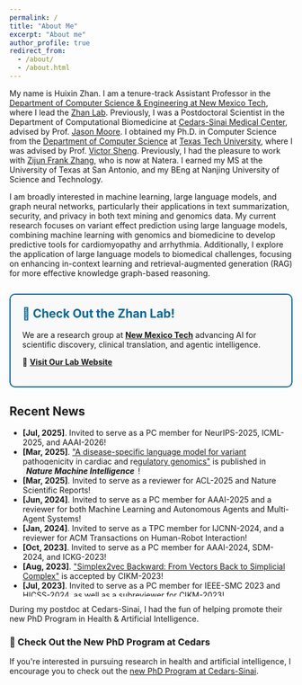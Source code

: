 ```yaml
---
permalink: /
title: "About Me"
excerpt: "About me"
author_profile: true
redirect_from: 
  - /about/
  - /about.html
---
```



My name is Huixin Zhan. I am a tenure-track Assistant Professor in the [Department of Computer Science & Engineering at New Mexico Tech](https://nmt.edu/academics/compsci/index.php), where I lead the [Zhan Lab](https://zhan-lab-ai.github.io/). Previously, I was a Postdoctoral Scientist in the Department of Computational Biomedicine at [Cedars-Sinai Medical Center](https://www.cedars-sinai.org), advised by Prof. [Jason Moore](https://researchers.cedars-sinai.edu/Jason.Moore). I obtained my Ph.D. in Computer Science from the [Department of Computer Science](https://www.depts.ttu.edu/cs/) at [Texas Tech University](https://www.ttu.edu/), where I was advised by Prof. [Victor Sheng](https://www.depts.ttu.edu/cs/faculty/victor_sheng/index.php). Previously, I had the pleasure to work with [Zijun Frank Zhang](https://www.linkedin.com/in/zijun-frank-zhang-7859a07a/), who is now at Natera. I earned my MS at the University of Texas at San Antonio, and my BEng at Nanjing University of Science and Technology.

I am broadly interested in machine learning, large language models, and graph neural networks, particularly their applications in text summarization, security, and privacy in both text mining and genomics data. My current research focuses on variant effect prediction using large language models, combining machine learning with genomics and biomedicine to develop predictive tools for cardiomyopathy and arrhythmia. Additionally, I explore the application of large language models to biomedical challenges, focusing on enhancing in-context learning and retrieval-augmented generation (RAG) for more effective knowledge graph-based reasoning.

<div style="border: 2px solid #006699; border-radius: 10px; padding: 1.5em; background-color: #f9f9f9; margin: 2em 0;">
  <h2 style="margin-top: 0; color: #006699;">🧬 Check Out the Zhan Lab!</h2>
  <p>
    We are a research group at <a href="https://nmt.edu/academics/compsci/index.php" target="_blank"><strong>New Mexico Tech</strong></a> advancing AI for scientific discovery, clinical translation, and agentic intelligence.
  </p>
  <p>
    🔗 <a href="https://zhan-lab-ai.github.io/" target="_blank"><strong>Visit Our Lab Website</strong></a>
  </p>
</div>




## <i class="fa fa-fw fa-rss "></i> Recent News ##

<ul style="width: auto; height: 300px; overflow: auto">
  <li><b>[Jul, 2025]</b>. Invited to serve as a PC member for NeurIPS-2025, ICML-2025, and AAAI-2026!</li>
  <li><b>[Mar, 2025]</b>. <a href="https://huixin-zhan-ai.github.io//publications/">"A disease-specific language model for variant pathogenicity in cardiac and regulatory genomics"</a> is published in <span style="background-color:#f2f2f2; padding:2px 6px; border-radius:5px; font-weight:bold;"><i>Nature Machine Intelligence</i></span>!</li>
  <li> <b>[Mar, 2025]</b>. Invited to serve as a reviewer for ACL-2025 and Nature Scientific Reports!</li>
  <li> <b>[Jun, 2024]</b>. Invited to serve as a PC member for AAAI-2025 and a reviewer for both Machine Learning and Autonomous Agents and Multi-Agent Systems!</li>
  <li> <b>[Jan, 2024]</b>. Invited to serve as a TPC member for IJCNN-2024, and a reviewer for ACM Transactions on Human-Robot Interaction!</li>
  <li> <b>[Oct, 2023]</b>. Invited to serve as a PC member for AAAI-2024, SDM-2024, and ICKG-2023!</li>
  <li> <b>[Aug, 2023]</b>. <a href="https://huixin-zhan-ai.github.io//publications/">"Simplex2vec Backward: From Vectors Back to Simplicial Complex"</a> is accepted by CIKM-2023!</li>
  <li> <b>[Jul, 2023]</b>. Invited to serve as a PC member for IEEE-SMC 2023 and HICSS-2024, as well as a subreviewer for CIKM-2023!</li>
  <li> <b>[Jul, 2023]</b>. Start a new job as a Postdoctoral Scientist at Cedars-Sinai!</li>
  
  <li> <b>[Apr, 2023]</b>. Invited to serve as a PC member for IJCAI-2023!</li>

  <li> <b>[Dec, 2022]</b>. Received the AAAI-23 Student Scholarship!</li>

  <li> <b>[Dec, 2022]</b>. Invited to serve as a Program Committee (PC) member for KDD-2023 Research Track!</li>
  
  <li> <b>[Dec, 2022]</b>. <a href="https://huixin-zhan-ai.github.io//publications/">"Measuring the Privacy Leakage via Graph Reconstruction Attacks on Simplicial Neural Networks"</a> has been selected as one of the finalists!</li>

  <li> <b>[Nov, 2022]</b>. <a href="https://huixin-zhan-ai.github.io//publications/">"Measuring the Privacy Leakage via Graph Reconstruction Attacks on Simplicial Neural Networks"</a> is accepted by AAAI-2023 Student Abstract and Poster Program!</li>

  <li> <b>[Nov, 2022]</b>.  <a href="https://huixin-zhan-ai.github.io//publications/">"Privacy-Preserving Representation Learning for Text-Attributed Networks with Simplicial Complexes"</a> is accepted by AAAI-2023 Doctoral Consortium!</li>

  <li> <b>[Nov, 2022]</b>.  <a href="https://huixin-zhan-ai.github.io//publications/">"Towards Fair and Selectively Privacy-Preserving Models Using Negative Multi-Task Learning"</a> is accepted by AAAI-2023 Student Abstract and Poster Program!</li>
  
</ul>


During my postdoc at Cedars-Sinai, I had the fun of helping promote their new PhD Program in Health & Artificial Intelligence. 
### 🤖 Check Out the New PhD Program at Cedars

If you're interested in pursuing research in health and artificial intelligence, I encourage you to check out the [new PhD Program at Cedars-Sinai](https://www.cedars-sinai.edu/education/graduate-school/phd-health-artificial-intelligence.html).
